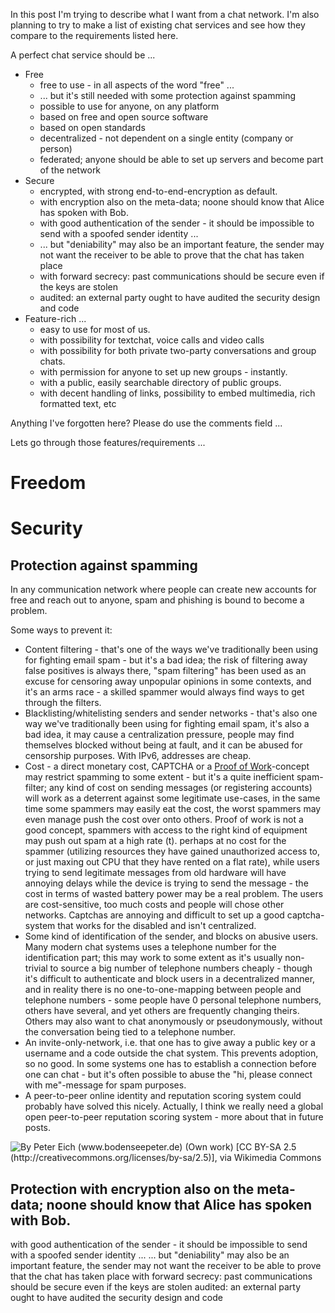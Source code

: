 

In this post I'm trying to describe what I want from a chat network.  I'm also planning to try to make a list of existing chat services and see how they compare to the requirements listed here.

A perfect chat service should be ...

* Free
  * free to use - in all aspects of the word "free" ...
  * ... but it's still needed with some protection against spamming
  * possible to use for anyone, on any platform
  * based on free and open source software
  * based on open standards
  * decentralized - not dependent on a single entity (company or person)
  * federated; anyone should be able to set up servers and become part of the network
* Secure
  * encrypted, with strong end-to-end-encryption as default.
  * with encryption also on the meta-data; noone should know that Alice has spoken with Bob.
  * with good authentication of the sender - it should be impossible to send with a spoofed sender identity ...
  * ... but "deniability" may also be an important feature, the sender may not want the receiver to be able to prove that the chat has taken place
  * with forward secrecy: past communications should be secure even if the keys are stolen
  * audited: an external party ought to have audited the security design and code
* Feature-rich ...
  * easy to use for most of us.
  * with possibility for textchat, voice calls and video calls
  * with possibility for both private two-party conversations and group chats.
  * with permission for anyone to set up new groups - instantly.
  * with a public, easily searchable directory of public groups.
  * with decent handling of links, possibility to embed multimedia, rich formatted text, etc

Anything I've forgotten here?  Please do use the comments field ...

Lets go through those features/requirements ...

# Freedom
# Security

## Protection against spamming

In any communication network where people can create new accounts for free and reach out to anyone, spam and phishing is bound to become a problem.

Some ways to prevent it:

* Content filtering - that's one of the ways we've traditionally been using for fighting email spam - but it's a bad idea; the risk of filtering away false positives is always there, "spam filtering" has been used as an excuse for censoring away unpopular opinions in some contexts, and it's an arms race - a skilled spammer would always find ways to get through the filters.
* Blacklisting/whitelisting senders and sender networks - that's also one way we've traditionally been using for fighting email spam, it's also a bad idea, it may cause a centralization pressure, people may find themselves blocked without being at fault, and it can be abused for censorship purposes.  With IPv6, addresses are cheap.
* Cost - a direct monetary cost, CAPTCHA or a [Proof of Work](https://en.wikipedia.org/wiki/Proof-of-work_system)-concept may restrict spamming to some extent - but it's a quite inefficient spam-filter; any kind of cost on sending messages (or registering accounts) will work as a deterrent against some legitimate use-cases, in the same time some spammers may easily eat the cost, the worst spammers may even manage push the cost over onto others.  Proof of work is not a good concept, spammers with access to the right kind of equipment may push out spam at a high rate (t).  perhaps at no cost for the spammer (utilizing resources they have gained unauthorized access to, or just maxing out CPU that they have rented on a flat rate), while users trying to send legitimate messages from old hardware will have annoying delays while the device is trying to send the message - the cost in terms of wasted battery power may be a real problem.  The users are cost-sensitive, too much costs and people will chose other networks.  Captchas are annoying and difficult to set up a good captcha-system that works for the disabled and isn't centralized.
* Some kind of identification of the sender, and blocks on abusive users.  Many modern chat systems uses a telephone number for the identification part; this may work to some extent as it's usually non-trivial to source a big number of telephone numbers cheaply - though it's difficult to authenticate and block users in a decentralized manner, and in reality there is no one-to-one-mapping between people and telephone numbers - some people have 0 personal telephone numbers, others have several, and yet others are frequently changing theirs.  Others may also want to chat anonymously or pseudonymously, without the conversation being tied to a telephone number.
* An invite-only-network, i.e. that one has to give away a public key or a username and a code outside the chat system.  This prevents adoption, so no good.  In some systems one has to establish a connection before one can chat - but it's often possible to abuse the "hi, please connect with me"-message for spam purposes.
* A peer-to-peer online identity and reputation scoring system could probably have solved this nicely.  Actually, I think we really need a global open peer-to-peer reputation scoring system - more about that in future posts.

![By Peter Eich (www.bodenseepeter.de) (Own work) [CC BY-SA 2.5 (http://creativecommons.org/licenses/by-sa/2.5)], via Wikimedia Commons](https://upload.wikimedia.org/wikipedia/commons/b/ba/Spamfilter.jpg)

## Protection  with encryption also on the meta-data; noone should know that Alice has spoken with Bob.
with good authentication of the sender - it should be impossible to send with a spoofed sender identity ...
 ... but "deniability" may also be an important feature, the sender may not want the receiver to be able to prove that the chat has taken place
with forward secrecy: past communications should be secure even if the keys are stolen
audited: an external party ought to have audited the security design and code

